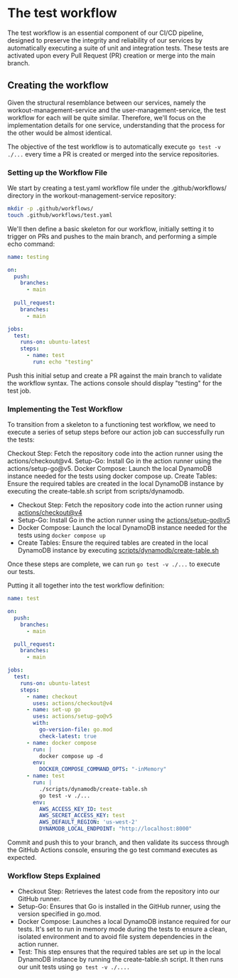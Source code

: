 # The test workflow
The test workflow is an essential component of our CI/CD pipeline, designed to preserve the integrity and reliability of our services by automatically executing a suite of unit and integration tests. These tests are activated upon every Pull Request (PR) creation or merge into the main branch.

## Creating the workflow
Given the structural resemblance between our services, namely the workout-management-service and the user-management-service, the test workflow for each will be quite similar. Therefore, we'll focus on the implementation details for one service, understanding that the process for the other would be almost identical.

The objective of the test workflow is to automatically execute `go test -v ./...` every time a PR is created or merged into the service repositories.

### Setting up the Workflow File
We start by creating a test.yaml workflow file under the .github/workflows/ directory in the workout-management-service repository:

```bash
mkdir -p .github/workflows/
touch .github/workflows/test.yaml
```

We'll then define a basic skeleton for our workflow, initially setting it to trigger on PRs and pushes to the main branch, and performing a simple echo command:

```yaml
name: testing

on:
  push:
    branches:
      - main
  
  pull_request:
    branches:
      - main

jobs:
  test:
    runs-on: ubuntu-latest
    steps:
      - name: test
        run: echo "testing"
```
Push this initial setup and create a PR against the main branch to validate the workflow syntax. The actions console should display "testing" for the test job.

### Implementing the Test Workflow
To transition from a skeleton to a functioning test workflow, we need to execute a series of setup steps before our action job can successfully run the tests:

Checkout Step: Fetch the repository code into the action runner using the actions/checkout@v4.
Setup-Go: Install Go in the action runner using the actions/setup-go@v5.
Docker Compose: Launch the local DynamoDB instance needed for the tests using docker compose up.
Create Tables: Ensure the required tables are created in the local DynamoDB instance by executing the create-table.sh script from scripts/dynamodb.

- Checkout Step: Fetch the repository code into the action runner using [actions/checkout@v4](https://github.com/actions/checkout)
- Setup-Go: Install Go in the action runner using the [actions/setup-go@v5](https://github.com/actions/setup-go)
- Docker Compose: Launch the local DynamoDB instance needed for the tests using `docker compose up`
- Create Tables: Ensure the required tables are created in the local DynamoDB instance by executing [scripts/dynamodb/create-table.sh](https://github.com/SamirMarin/workout-management-service/blob/main/scripts/dynamodb/create-table.sh)

Once these steps are complete, we can run `go test -v ./...` to execute our tests.

Putting it all together into the test workflow definition:

```yaml
name: test

on:
  push:
    branches:
      - main

  pull_request:
    branches:
      - main

jobs:
  test:
    runs-on: ubuntu-latest
    steps:
      - name: checkout
        uses: actions/checkout@v4
      - name: set-up go
        uses: actions/setup-go@v5
        with:
          go-version-file: go.mod
          check-latest: true
      - name: docker compose
        run: |
          docker compose up -d
        env:
          DOCKER_COMPOSE_COMMAND_OPTS: "-inMemory"
      - name: test
        run: |
          ./scripts/dynamodb/create-table.sh
          go test -v ./...
        env:
          AWS_ACCESS_KEY_ID: test
          AWS_SECRET_ACCESS_KEY: test
          AWS_DEFAULT_REGION: 'us-west-2'
          DYNAMODB_LOCAL_ENDPOINT: "http://localhost:8000"
```

Commit and push this to your branch, and then validate its success through the GitHub Actions console, ensuring the go test command executes as expected.

### Workflow Steps Explained
- Checkout Step: Retrieves the latest code from the repository into our GitHub runner.
- Setup-Go: Ensures that Go is installed in the GitHub runner, using the version specified in go.mod.
- Docker Compose: Launches a local DynamoDB instance required for our tests. It's set to run in memory mode during the tests to ensure a clean, isolated environment and to avoid file system dependencies in the action runner.
- Test: This step ensures that the required tables are set up in the local DynamoDB instance by running the create-table.sh script. It then runs our unit tests using `go test -v ./....`